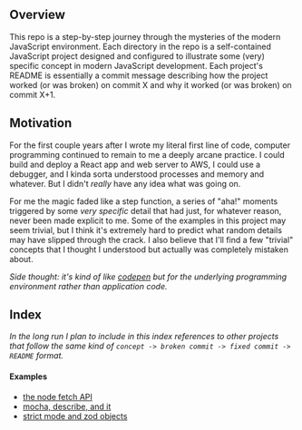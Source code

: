 ## Overview

This repo is a step-by-step journey through the mysteries of the modern JavaScript environment. Each directory in the repo is a self-contained JavaScript project designed and configured to illustrate some (very) specific concept in modern JavaScript development. Each project's README is essentially a commit message describing how the project worked (or was broken) on commit X and why it worked (or was broken) on commit X+1.

## Motivation

For the first couple years after I wrote my literal first line of code, computer programming continued to remain to me a deeply arcane practice. I could build and deploy a React app and web server to AWS, I could use a debugger, and I kinda sorta understood processes and memory and whatever. But I didn't _really_ have any idea what was going on.

For me the magic faded like a step function, a series of "aha!" moments triggered by some _very specific_ detail that had just, for whatever reason, never been made explicit to me. Some of the examples in this project may seem trivial, but I think it's extremely hard to predict what random details may have slipped through the crack. I also believe that I'll find a few "trivial" concepts that I thought I understood but actually was completely mistaken about.

_Side thought: it's kind of like [codepen](https://codepen.io) but for the underlying programming environment rather than application code._

## Index

_In the long run I plan to include in this index references to other projects that follow the same kind of `concept -> broken commit -> fixed commit -> README` format._

#### Examples

- [the node fetch API](./2024-03-21-node-fetch-api/)
- [mocha, describe, and it](./2024-03-21-mocha-describe-and-it/)
- [strict mode and zod objects](./2024-03-22-strict-mode-with-zod-objects/)




